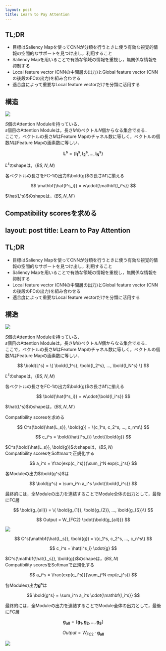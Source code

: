```yaml
---
layout: post
title: Learn to Pay Attention
---
```


## TL;DR
* 目標はSaliency Mapを使ってCNNが分類を行うときに使う有効な視覚的情報の空間的なサポートを見つけ出し，利用すること
* Saliency Mapを用いることで有効な領域の情報を重視し，無関係な情報を抑制する
* Local feature vector (CNNの中間層の出力)とGlobal feature vector (CNNの後段のFCの出力)を組み合わせる
* 適合度によって重要なLocal feature vectorだけを分類に活用する

## 構造
<img src="{{ site.baseurl }}/images/post/2018-05-06-Learn to Pay Attention/fig.png" />

$S$個のAttention Moduleを持っている．  
$s$個目のAttention Moduleは，長さ$M$のベクトル$N$個からなる集合である．  
ここで，ベクトルの長さ$M$はFeature Mapのチャネル数に等しく，ベクトルの個数$N$はFeature Mapの画素数に等しい．  

$$ \mathbf{L^s} = \{ \mathbf{l_1^s}, \mathbf{l_2^s}, ..., \mathbf{l_N^s} \} $$  

$L^s$のshapeは，$(BS, N, M)$  


各ベクトルの長さをFC-1の出力$\bold{g}$の長さ$M'$に揃える  

$$ \mathbf{\hat{l^s_i}} = w\cdot{\mathbf{l_i^s}} $$  

$\hat{L^s}$のshapeは，$(BS, N, M')$  

Compatibility scoresを求める  
---
layout: post
title: Learn to Pay Attention
---

## TL;DR
* 目標はSaliency Mapを使ってCNNが分類を行うときに使う有効な視覚的情報の空間的なサポートを見つけ出し，利用すること
* Saliency Mapを用いることで有効な領域の情報を重視し，無関係な情報を抑制する
* Local feature vector (CNNの中間層の出力)とGlobal feature vector (CNNの後段のFCの出力)を組み合わせる
* 適合度によって重要なLocal feature vectorだけを分類に活用する

## 構造
<img src="{{ site.baseurl }}/images/post/2018-05-06-Learn to Pay Attention/fig.png" />

$S$個のAttention Moduleを持っている．  
$s$個目のAttention Moduleは，長さ$M$のベクトル$N$個からなる集合である．  
ここで，ベクトルの長さ$M$はFeature Mapのチャネル数に等しく，ベクトルの個数$N$はFeature Mapの画素数に等しい．  

$$ \bold{L^s} = \{ \bold{l_1^s}, \bold{l_2^s}, ..., \bold{l_N^s} \} $$  

$L^s$のshapeは，$(BS, N, M)$  


各ベクトルの長さをFC-1の出力$\bold{g}$の長さ$M'$に揃える  

$$ \bold{\hat{l^s_i}} = w\cdot{\bold{l_i^s}} $$  

$\hat{L^s}$のshapeは，$(BS, N, M')$  

Compatibility scoresを求める  

$$ C^s(\bold{\hat{L_s}}, \bold{g}) = \{c_1^s, c_2^s, ..., c_n^s\} $$  

$$ c_i^s =  \bold{\hat{l^s_i}} \cdot{\bold{g}} $$  

$C^s(\bold{\hat{L_s}}, \bold{g})$のshapeは，$(BS, N)$  
Compatibility scoresをSoftmaxで正規化する  

$$ a_i^s =  \frac{exp(c_i^s)}{\sum_j^N exp(c_j^s)} $$  

各Moduleの出力$\bold{g^s}$は  

$$ \bold{g^s} = \sum_i^n a_i^s \cdot{\bold{l_i^s}} $$  

最終的には，全Moduleの出力を連結することでModule全体の出力として，最後にFC層  

$$ \bold{g_{all}} = \{ \bold{g_{1}}, \bold{g_{2}}, ..., \bold{g_{S}}\} $$  

$$ Output = W_{FC2} \cdot{\bold{g_{all}}} $$  
  
<img src="{{ site.baseurl }}/images/post/2018-05-06-Learn to Pay Attention/fig1.png" />


$$ C^s(\mathbf{\hat{L_s}}, \bold{g}) = \{c_1^s, c_2^s, ..., c_n^s\} $$  

$$ c_i^s =  \hat{l^s_i} \cdot{g} $$  

$C^s(\mathbf{\hat{L_s}}, \bold{g})$のshapeは，$(BS, N)$  
Compatibility scoresをSoftmaxで正規化する  

$$ a_i^s =  \frac{exp(c_i^s)}{\sum_j^N exp(c_j^s)} $$  

各Moduleの出力$\mathbf{g^s}$は  

$$ \bold{g^s} = \sum_i^n a_i^s \cdot{\mathbf{l_i^s}} $$  

最終的には，全Moduleの出力を連結することでModule全体の出力として，最後にFC層  

$$ \mathbf{g_{all}} = \{ \mathbf{g_{1}}, \mathbf{g_{2}}, ..., \mathbf{g_{S}}\} $$  

$$ Output = W_{FC2} \cdot{\mathbf{g_{all}}} $$  
  
<img src="{{ site.baseurl }}/images/post/2018-05-06-Learn to Pay Attention/fig1.png" />

